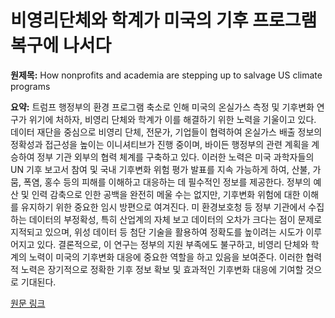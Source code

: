# 비영리단체와 학계가 미국의 기후 프로그램 복구에 나서다

**원제목:** How nonprofits and academia are stepping up to salvage US climate programs

**요약:** 트럼프 행정부의 환경 프로그램 축소로 인해 미국의 온실가스 측정 및 기후변화 연구가 위기에 처하자, 비영리 단체와 학계가 이를 해결하기 위한 노력을 기울이고 있다.  데이터 재단을 중심으로 비영리 단체, 전문가, 기업들이 협력하여 온실가스 배출 정보의 정확성과 접근성을 높이는 이니셔티브가 진행 중이며, 바이든 행정부의 관련 계획을 계승하여  정부 기관 외부의 협력 체계를 구축하고 있다.  이러한 노력은 미국 과학자들의 UN 기후 보고서 참여 및 국내 기후변화 위험 평가 발표를 지속 가능하게 하여, 산불, 가뭄, 폭염, 홍수 등의 피해를 이해하고 대응하는 데 필수적인 정보를 제공한다.  정부의 예산 및 인력 감축으로 인한 공백을 완전히 메울 수는 없지만, 기후변화 위험에 대한 이해를 유지하기 위한 중요한 임시 방편으로 여겨진다.  미 환경보호청 등 정부 기관에서 수집하는 데이터의 부정확성, 특히 산업계의 자체 보고 데이터의 오차가 크다는 점이 문제로 지적되고 있으며,  위성 데이터 등 첨단 기술을 활용하여 정확도를 높이려는 시도가 이루어지고 있다.  결론적으로, 이 연구는 정부의 지원 부족에도 불구하고, 비영리 단체와 학계의 노력이 미국의 기후변화 대응에 중요한 역할을 하고 있음을 보여준다.  이러한 협력적 노력은 장기적으로 정확한 기후 정보 확보 및 효과적인 기후변화 대응에 기여할 것으로 기대된다.

[원문 링크](https://www.technologyreview.com/2025/07/25/1120636/how-nonprofits-and-academia-are-stepping-up-to-salvage-us-climate-programs/)
